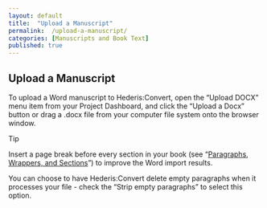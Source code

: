 ```yaml
---
layout: default
title:  "Upload a Manuscript"
permalink:  /upload-a-manuscript/
categories: [Manuscripts and Book Text]
published: true
---
```


<section data-type="chapter" class="hsecchapter" data-hederis-type="hsecchapter" id="upload-a-manuscript" data-pi-attrs="id: upload-a-manuscript" role="doc-chapter" title="Upload a Manuscript"><h1 data-hederis-type="hblkchaptitle" class="hblkchaptitle" id="p9TkqJrSE">Upload a Manuscript</h1>
    <p class="hblkp" data-hederis-type="hblkp" id="pspqvTSO1">To upload a Word manuscript to Hederis:Convert, open the &#8220;Upload DOCX&#8221; menu item from your Project Dashboard, and click the &#8220;Upload a Docx&#8221; button or drag a .docx file from your computer file system onto the browser window.</p>
    <aside class="hwprbox box" data-hederis-type="hwprbox" id="pImfBS2A5" data-type="sidebar"><p class="hblktype" data-hederis-type="hblktype" id="pjSQDU1Vt">Tip</p>
    <p class="hblkp" data-hederis-type="hblkp" id="pthfdYm7A">Insert a page break before every section in your book (see &#8220;<a href="{% post_url 2019-05-22-13-ParagraphsWrappersandSections %}"><span class="Hyperlink">Paragraphs, Wrappers, and Sections</span></a>&#8221;) to improve the Word import results.</p>
    </aside>
    <p class="hblkp" data-hederis-type="hblkp" id="pWtV8OVDU">You can choose to have Hederis:Convert delete empty paragraphs when it processes your file - check the &#8220;Strip empty paragraphs&#8221; to select this option.</p>
    </section>
    